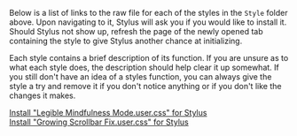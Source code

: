 Below is a list of links to the raw file for each of the styles in the `Style` folder above. Upon navigating to it, Stylus will ask you if you would like to install it. Should Stylus not show up, refresh the page of the newly opened tab containing the style to give Stylus another chance at initializing.

Each style contains a brief description of its function. If you are unsure as to what each style does, the description should help clear it up somewhat. If you still don't have an idea of a styles function, you can always give the style a try and remove it if you don't notice anything or if you don't like the changes it makes.

[Install "Legible Mindfulness Mode.user.css" for Stylus](https://github.com/NeoNyaa/CSS-Tweaks/raw/main/Stylus/inspirobot.me/Style/Legible%20Mindfulness%20Mode.user.css)  
[Install "Growing Scrollbar Fix.user.css" for Stylus](https://github.com/NeoNyaa/CSS-Tweaks/raw/main/Stylus/inspirobot.me/Style/Growing%20Scrollbar%20Fix.user.css)
